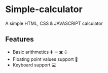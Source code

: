 # Simple-calculator

A simple HTML, CSS &amp; JAVASCRIPT calculator

## Features

 * Basic arithmetics :heavy_plus_sign: :heavy_minus_sign: :heavy_multiplication_x: :heavy_division_sign:
 * Floating point values support :straight_ruler:
 * Keyboard support :computer:
